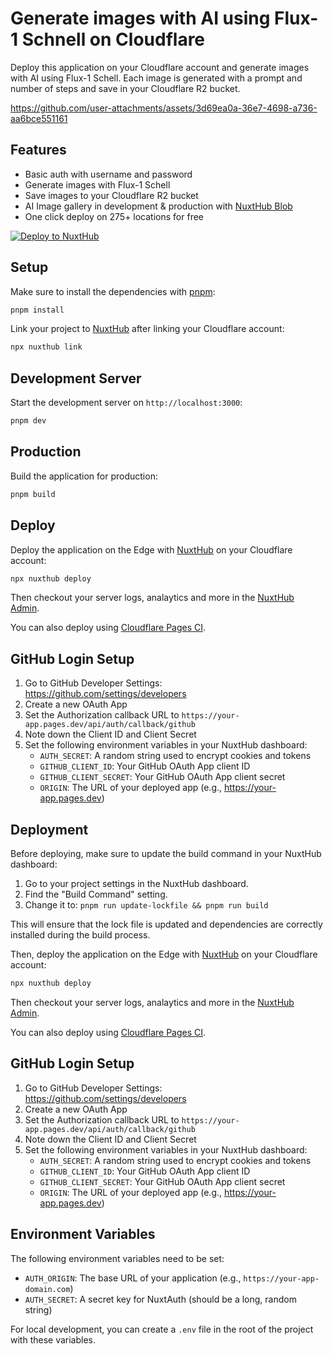# Generate images with AI using Flux-1 Schnell on Cloudflare

Deploy this application on your Cloudflare account and generate images with AI using Flux-1 Schell. Each image is generated with a prompt and number of steps and save in your Cloudflare R2 bucket.

https://github.com/user-attachments/assets/3d69ea0a-36e7-4698-a736-aa6bce551161

## Features

- Basic auth with username and password
- Generate images with Flux-1 Schell
- Save images to your Cloudflare R2 bucket
- AI Image gallery in development & production with [NuxtHub Blob](https://hub.nuxt.com/docs/features/blob)
- One click deploy on 275+ locations for free

[![Deploy to NuxtHub](https://hub.nuxt.com/button.svg)](https://hub.nuxt.com/new?template=flux-image-generator)

## Setup

Make sure to install the dependencies with [pnpm](https://pnpm.io/installation#using-corepack):

```bash
pnpm install
```

Link your project to [NuxtHub](https://hub.nuxt.com) after linking your Cloudflare account:

```bash
npx nuxthub link
```

## Development Server

Start the development server on `http://localhost:3000`:

```bash
pnpm dev
```

## Production

Build the application for production:

```bash
pnpm build
```

## Deploy


Deploy the application on the Edge with [NuxtHub](https://hub.nuxt.com) on your Cloudflare account:

```bash
npx nuxthub deploy
```

Then checkout your server logs, analaytics and more in the [NuxtHub Admin](https://admin.hub.nuxt.com).

You can also deploy using [Cloudflare Pages CI](https://hub.nuxt.com/docs/getting-started/deploy#cloudflare-pages-ci).


## GitHub Login Setup

1. Go to GitHub Developer Settings: https://github.com/settings/developers
2. Create a new OAuth App
3. Set the Authorization callback URL to `https://your-app.pages.dev/api/auth/callback/github`
4. Note down the Client ID and Client Secret
5. Set the following environment variables in your NuxtHub dashboard:
   - `AUTH_SECRET`: A random string used to encrypt cookies and tokens
   - `GITHUB_CLIENT_ID`: Your GitHub OAuth App client ID
   - `GITHUB_CLIENT_SECRET`: Your GitHub OAuth App client secret
   - `ORIGIN`: The URL of your deployed app (e.g., https://your-app.pages.dev)

## Deployment

Before deploying, make sure to update the build command in your NuxtHub dashboard:

1. Go to your project settings in the NuxtHub dashboard.
2. Find the "Build Command" setting.
3. Change it to: `pnpm run update-lockfile && pnpm run build`

This will ensure that the lock file is updated and dependencies are correctly installed during the build process.

Then, deploy the application on the Edge with [NuxtHub](https://hub.nuxt.com) on your Cloudflare account:

```bash
npx nuxthub deploy
```

Then checkout your server logs, analaytics and more in the [NuxtHub Admin](https://admin.hub.nuxt.com).

You can also deploy using [Cloudflare Pages CI](https://hub.nuxt.com/docs/getting-started/deploy#cloudflare-pages-ci).


## GitHub Login Setup

1. Go to GitHub Developer Settings: https://github.com/settings/developers
2. Create a new OAuth App
3. Set the Authorization callback URL to `https://your-app.pages.dev/api/auth/callback/github`
4. Note down the Client ID and Client Secret
5. Set the following environment variables in your NuxtHub dashboard:
   - `AUTH_SECRET`: A random string used to encrypt cookies and tokens
   - `GITHUB_CLIENT_ID`: Your GitHub OAuth App client ID
   - `GITHUB_CLIENT_SECRET`: Your GitHub OAuth App client secret
   - `ORIGIN`: The URL of your deployed app (e.g., https://your-app.pages.dev)

## Environment Variables

The following environment variables need to be set:

- `AUTH_ORIGIN`: The base URL of your application (e.g., `https://your-app-domain.com`)
- `AUTH_SECRET`: A secret key for NuxtAuth (should be a long, random string)

For local development, you can create a `.env` file in the root of the project with these variables.
